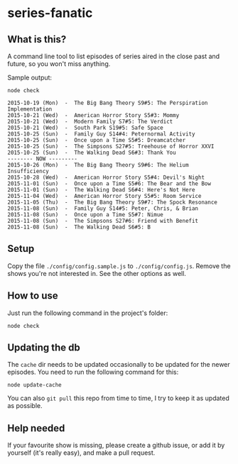 # series-fanatic

## What is this?

A command line tool to list episodes of series aired in the close past and future, so you won't miss anything.

Sample output:

```
node check

2015-10-19 (Mon)  -  The Big Bang Theory S9#5: The Perspiration Implementation
2015-10-21 (Wed)  -  American Horror Story S5#3: Mommy
2015-10-21 (Wed)  -  Modern Family S7#5: The Verdict
2015-10-21 (Wed)  -  South Park S19#5: Safe Space
2015-10-25 (Sun)  -  Family Guy S14#4: Peternormal Activity
2015-10-25 (Sun)  -  Once upon a Time S5#5: Dreamcatcher
2015-10-25 (Sun)  -  The Simpsons S27#5: Treehouse of Horror XXVI
2015-10-25 (Sun)  -  The Walking Dead S6#3: Thank You
-------- NOW ---------
2015-10-26 (Mon)  -  The Big Bang Theory S9#6: The Helium Insufficiency
2015-10-28 (Wed)  -  American Horror Story S5#4: Devil's Night
2015-11-01 (Sun)  -  Once upon a Time S5#6: The Bear and the Bow
2015-11-01 (Sun)  -  The Walking Dead S6#4: Here's Not Here
2015-11-04 (Wed)  -  American Horror Story S5#5: Room Service
2015-11-05 (Thu)  -  The Big Bang Theory S9#7: The Spock Resonance
2015-11-08 (Sun)  -  Family Guy S14#5: Peter, Chris, & Brian
2015-11-08 (Sun)  -  Once upon a Time S5#7: Nimue
2015-11-08 (Sun)  -  The Simpsons S27#6: Friend with Benefit
2015-11-08 (Sun)  -  The Walking Dead S6#5: B
```

## Setup

Copy the file `./config/config.sample.js` to `./config/config.js`. Remove the shows you're not interested in. See the other options as well.


## How to use

Just run the following command in the project's folder:

```
node check
```


## Updating the db

The `cache` dir needs to be updated occasionally to be updated for the newer episodes. You need to run the following command for this:

```
node update-cache
```

You can also `git pull` this repo from time to time, I try to keep it as updated as possible.


## Help needed

If your favourite show is missing, please create a github issue, or add it by yourself (it's really easy), and make a pull request.

